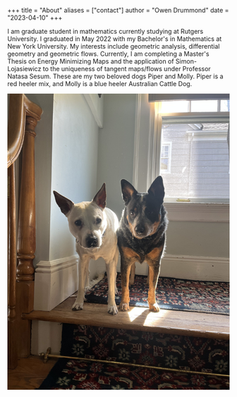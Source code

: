 +++
title = "About"
aliases = ["contact"]
author = "Owen Drummond"
date = "2023-04-10"
+++

I am graduate student in mathematics currently studying at Rutgers University. I graduated in May 2022 with my Bachelor's in Mathematics at New York University. My interests include geometric analysis, differential geometry and geometric flows. Currently, I am completing a Master's Thesis on Energy Minimizing Maps and the application of Simon-Lojasiewicz to the uniqueness of tangent maps/flows under Professor Natasa Sesum. These are my two beloved dogs Piper and Molly. Piper is a red heeler mix, and Molly is a blue heeler Australian Cattle Dog.

![Piper and Molly](IMG_9796.jpg)